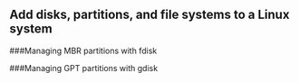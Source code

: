 ## Add disks, partitions, and file systems to a Linux system

###Managing MBR partitions with fdisk

###Managing GPT partitions with gdisk

